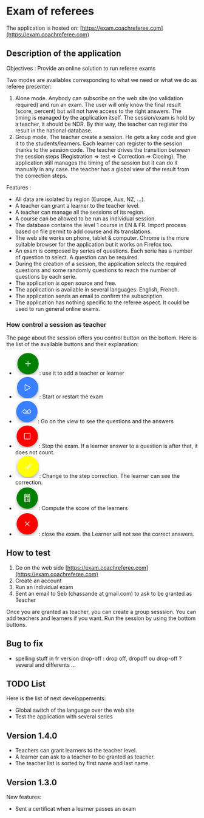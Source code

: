 # Exam of referees

The application is hosted on: [https://exam.coachreferee.com](https://exam.coachreferee.com)

## Description of the application

Objectives : Provide an online solution to run referee exams

Two modes are availables corresponding to what we need or what we do as referee presenter:

1. Alone mode. Anybody can subscribe on the web site (no validation required) and run an exam. The user will only know the final result (score, percent) but will not have access to the right answers. The timing is managed by the application itself. The session/exam is hold by a teacher, it should be NDR. By this way, the teacher can register the result in the national database.
2. Group mode. The teacher create a session. He gets a key code and give it to the students/learners. Each learner can register to the session thanks to the session code. The teacher drives the transition between the session steps (Registration => test => Correction => Closing). The application still manages the timing of the session but it can do it manually in any case. the teacher has a global view of the result from the correction steps.

Features :

* All data are isolated by region (Europe, Aus, NZ, ...).
* A teacher can grant a learner to the teacher level.
* A teacher can manage all the sessions of its region.
* A course can be allowed to be run as individual session.
* The database contains the level 1 course in EN & FR. Import process based on file permit to add course and its translations.
* The web site works on phone, tablet & computer. Chrome is the more suitable browser for the application but it works on Firefox too.
* An exam is composed by series of questions. Each serie has a number of question to select. A question can be required.
* During the creation of a session, the application selects the required questions and some randomly questions to reach the number of questions by each serie.
* The application is open source and free.
* The application is available in several languages: English, French.
* The application sends an email to confirm the subscription.
* The application has nothing specific to the referee aspect. It could be used to run general online exams.

### How control a session as teacher

The page about the session offers you control button on the bottom. Here is the list of the available buttons and their explanation:

* ![Add teacher](https://raw.githubusercontent.com/schassande/referee-course-test/master/doc/session_add_teacher_or_learner.png): use it to add a teacher or learner
* ![Start the exam](https://raw.githubusercontent.com/schassande/referee-course-test/master/doc/session_play.png): Start or restart the exam
* ![View as teacher](https://raw.githubusercontent.com/schassande/referee-course-test/master/doc/session_view_as_teacher.png): Go on the view to see the questions and the answers
* ![Stop the exam](https://raw.githubusercontent.com/schassande/referee-course-test/master/doc/session_stop.png): Stop the exam. If a learner answer to a question is after that, it does not count.
* ![Go to correction](https://raw.githubusercontent.com/schassande/referee-course-test/master/doc/session_correction.png): Change to the step correction. The learner can see the correction.
* ![Compute score](https://raw.githubusercontent.com/schassande/referee-course-test/master/doc/session_compute_score.png): Compute the score of the learners
* ![Close](https://raw.githubusercontent.com/schassande/referee-course-test/master/doc/session_close.png): close the exam. the Learner will not see the correct answers.

## How to test

1. Go on the web side [https://exam.coachreferee.com](https://exam.coachreferee.com)
2. Create an account
3. Run an individual exam
4. Sent an email to Seb (chassande at gmail.com) to ask to be granted as Teacher

Once you are granted as teacher, you can create a group sesssion. You can add teachers and learners if you want. Run the session by using the bottom buttons.

## Bug to fix

* spelling stuff in fr version drop-off : drop off, dropoff ou drop-off ? several and differents ...

## TODO List

Here is the list of next developpements:

* Global switch of the language over the web site
* Test the application with several series



## Version 1.4.0

* Teachers can grant learners to the teacher level.
* A learner can ask to a teacher to be granted as teacher.
* The teacher list is sorted by first name and last name.

## Version 1.3.0

New features:

* Sent a certificat when a learner passes an exam
